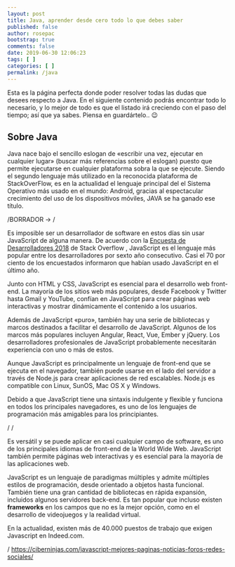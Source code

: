 ```yaml
---
layout: post
title: Java, aprender desde cero todo lo que debes saber
published: false
author: rosepac
bootstrap: true
comments: false
date: 2019-06-30 12:06:23
tags: [ ]
categories: [ ]
permalink: /java
---
```

Esta es la página perfecta donde poder resolver todas las dudas que desees respecto a Java. En el siguiente contenido podrás encontrar todo lo necesario, y lo mejor de todo es que el listado irá creciendo con el paso del tiempo; así que ya sabes. Piensa en guardártelo.. 😉

## Sobre Java

Java nace bajo el sencillo eslogan de &#171;escribir una vez, ejecutar en cualquier lugar&#187; (buscar más referencias sobre el eslogan) puesto que permite ejecutarse en cualquier plataforma sobra la que se ejecute. Siendo el segundo lenguaje más utilizado en la reconocida plataforma de StackOverFlow, es en la actualidad el lenguaje principal del el Sistema Operativo más usado en el mundo: Android, gracias al espectacular crecimiento del uso de los dispositivos móviles, JAVA se ha ganado ese título.

/BORRADOR -> /

Es imposible ser un desarrollador de software en estos días sin usar JavaScript de alguna manera. De acuerdo con la [Encuesta de Desarrolladores 2018][1] de Stack Overflow , JavaScript es el lenguaje más popular entre los desarrolladores por sexto año consecutivo. Casi el 70 por ciento de los encuestados informaron que habían usado JavaScript en el último año.

Junto con HTML y CSS, JavaScript es esencial para el desarrollo web front-end. La mayoría de los sitios web más populares, desde Facebook y Twitter hasta Gmail y YouTube, confían en JavaScript para crear páginas web interactivas y mostrar dinámicamente el contenido a los usuarios.

Además de JavaScript &#171;puro&#187;, también hay una serie de bibliotecas y marcos destinados a facilitar el desarrollo de JavaScript. Algunos de los marcos más populares incluyen Angular, React, Vue, Ember y jQuery. Los desarrolladores profesionales de JavaScript probablemente necesitarán experiencia con uno o más de estos.

Aunque JavaScript es principalmente un lenguaje de front-end que se ejecuta en el navegador, también puede usarse en el lado del servidor a través de Node.js para crear aplicaciones de red escalables. Node.js es compatible con Linux, SunOS, Mac OS X y Windows.

Debido a que JavaScript tiene una sintaxis indulgente y flexible y funciona en todos los principales navegadores, es uno de los lenguajes de programación más amigables para los principiantes.

/ /

Es versátil y se puede aplicar en casi cualquier campo de software, es uno de los principales idiomas de front-end de la World Wide Web. JavaScript también permite páginas web interactivas y es esencial para la mayoría de las aplicaciones web.

JavaScript es un lenguaje de paradigmas múltiples y admite múltiples estilos de programación, desde orientado a objetos hasta funcional. También tiene una gran cantidad de bibliotecas en rápida expansión, incluidos algunos servidores back-end. Es tan popular que incluso existen **frameworks** en los campos que no es la mejor opción, como en el desarrollo de videojuegos y la realidad virtual.

En la actualidad, existen más de 40.000 puestos de trabajo que exigen Javascript en Indeed.com.

/ https://ciberninjas.com/javascript-mejores-paginas-noticias-foros-redes-sociales/

 [1]: https://insights.stackoverflow.com/survey/2018
 [2]: https://www.indeed.com/q-java-jobs.html